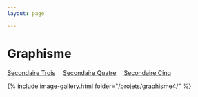 ```yaml
---
layout: page 

---
```

<h1>Graphisme</h1>

[Secondaire Trois](../Graphisme/)&emsp; [Secondaire Quatre](../Graphisme4/)&emsp; [Secondaire Cinq](../Graphisme5/)

{% include image-gallery.html folder="/projets/graphisme4/" %} 
